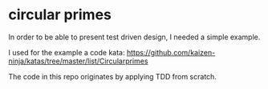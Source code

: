 # circular primes

In order to be able to present test driven design, I needed a simple example.

I used for the example a code kata: https://github.com/kaizen-ninja/katas/tree/master/list/Circularprimes

The code in this repo originates by applying TDD from scratch.